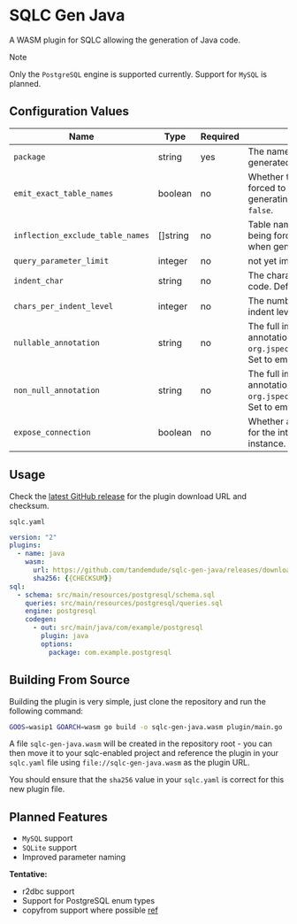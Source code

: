# SQLC Gen Java

A WASM plugin for SQLC allowing the generation of Java code.

> [!NOTE]
> Only the `PostgreSQL` engine is supported currently. Support for `MySQL` is planned.

## Configuration Values

| Name                             | Type     | Required | Description                                                                                                                               |
|----------------------------------|----------|----------|-------------------------------------------------------------------------------------------------------------------------------------------|
| `package`                        | string   | yes      | The name of the package where the generated files will be located.                                                                        |
| `emit_exact_table_names`         | boolean  | no       | Whether table names will not be forced to singular form when generating the models. Defaults to `false`.                                  |
| `inflection_exclude_table_names` | []string | no       | Table names to be excluded from being forced into singular form when generating the models.                                               |
| `query_parameter_limit`          | integer  | no       | not yet implemented                                                                                                                       |
| `indent_char`                    | string   | no       | The character to use to indent the code. Defaults to space `" "`.                                                                         |
| `chars_per_indent_level`         | integer  | no       | The number of characters per indent level. Defaults to `4`.                                                                               |
| `nullable_annotation`            | string   | no       | The full import path for the nullable annotation to use. Defaults to `org.jspecify.annotations.Nullable`. Set to empty string to disable. |
| `non_null_annotation`            | string   | no       | The full import path for the nonnull annotation to use. Defaults to `org.jspecify.annotations.NonNull`. Set to empty string to disable.   |
| `expose_connection`              | boolean  | no       | Whether a getter will be generated for the internally held connection instance. Defaults to `false`.                                      |

## Usage

Check the [latest GitHub release](https://github.com/tandemdude/sqlc-gen-java/releases/latest) for the plugin download URL and checksum.

`sqlc.yaml`
```yaml
version: "2"
plugins:
  - name: java
    wasm:
      url: https://github.com/tandemdude/sqlc-gen-java/releases/download/{{VERSION}}/sqlc-gen-java.wasm
      sha256: {{CHECKSUM}}
sql:
  - schema: src/main/resources/postgresql/schema.sql
    queries: src/main/resources/postgresql/queries.sql
    engine: postgresql
    codegen:
      - out: src/main/java/com/example/postgresql
        plugin: java
        options:
          package: com.example.postgresql
```

## Building From Source

Building the plugin is very simple, just clone the repository and run the following command:

```bash
GOOS=wasip1 GOARCH=wasm go build -o sqlc-gen-java.wasm plugin/main.go
```

A file `sqlc-gen-java.wasm` will be created in the repository root - you can then move it to your sqlc-enabled project
and reference the plugin in your `sqlc.yaml` file using `file://sqlc-gen-java.wasm` as the plugin URL.

You should ensure that the `sha256` value in your `sqlc.yaml` is correct for this new plugin file.

## Planned Features

- `MySQL` support
- `SQLite` support
- Improved parameter naming

**Tentative:**

- r2dbc support
- Support for PostgreSQL enum types
- copyfrom support where possible [ref](https://www.baeldung.com/jdbc-batch-processing)
